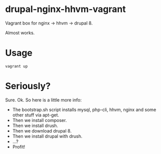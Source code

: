 drupal-nginx-hhvm-vagrant
=========================

Vagrant box for nginx -> hhvm -> drupal 8.

Almost works.

# Usage
`vagrant up`

# Seriously?
Sure. Ok. So here is a little more info:

- The bootstrap.sh script installs mysql, php-cli, hhvm, nginx and some other stuff via apt-get.
- Then we install composer.
- Then we install drush.
- Then we download drupal 8.
- Then we install drupal with drush.
- ...?
- Profit!

